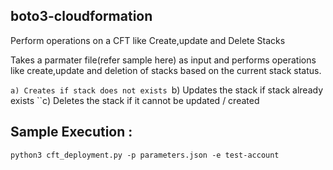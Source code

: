 ## boto3-cloudformation

Perform operations on a CFT like Create,update and Delete Stacks

Takes a parmater file(refer sample here) as input and performs operations like create,update and deletion of stacks based on the current stack status.

``a) Creates if stack does not exists
``b) Updates the stack if stack already exists 
``c) Deletes the stack if it cannot be updated / created 


## Sample Execution :

```
python3 cft_deployment.py -p parameters.json -e test-account
